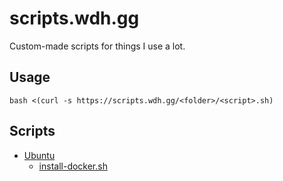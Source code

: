 # scripts.wdh.gg
Custom-made scripts for things I use a lot.

## Usage
```
bash <(curl -s https://scripts.wdh.gg/<folder>/<script>.sh)
```



## Scripts
- [Ubuntu](/ubuntu)
  - [install-docker.sh](/ubuntu/install-docker.sh)
